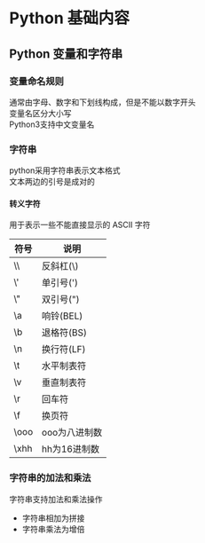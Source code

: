 # Python 基础内容
## Python 变量和字符串
### 变量命名规则
通常由字母、数字和下划线构成，但是不能以数字开头  
变量名区分大小写  
Python3支持中文变量名  

### 字符串
python采用字符串表示文本格式   
文本两边的引号是成对的  

#### 转义字符
用于表示一些不能直接显示的 ASCII 字符

| 符号  | 说明          |
| ----- | ------------- |
| \\\   | 反斜杠(\\)    |
| \\'   | 单引号(')     |
| \\"   | 双引号(")     |
| \\a   | 响铃(BEL)     |
| \\b   | 退格符(BS)    |
| \\n   | 换行符(LF)    |
| \\t   | 水平制表符    |
| \\v   | 垂直制表符    |
| \\r   | 回车符        |
| \\f   | 换页符        |
| \\ooo | ooo为八进制数 |
| \\xhh | hh为16进制数  |

### 字符串的加法和乘法
字符串支持加法和乘法操作
+ 字符串相加为拼接
+ 字符串乘法为增倍

